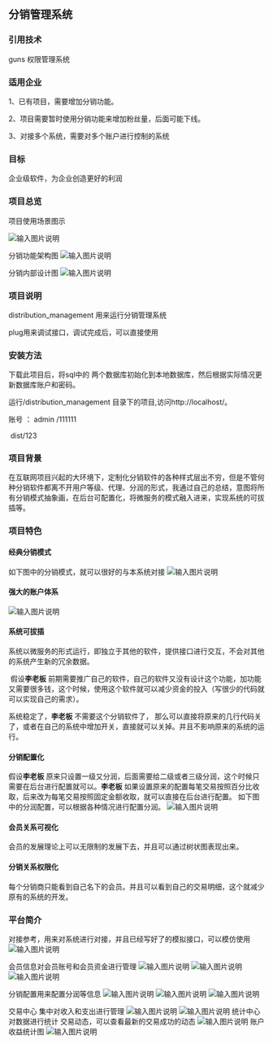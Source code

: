 ## 分销管理系统

###  引用技术

  guns 权限管理系统

### 适用企业

1、已有项目，需要增加分销功能。

2、项目需要暂时使用分销功能来增加粉丝量，后面可能下线。

3、对接多个系统，需要对多个账户进行控制的系统

### 目标

企业级软件，为企业创造更好的利润

### 项目总览
项目使用场景图示

 ![输入图片说明](https://gitee.com/uploads/images/2018/0609/190905_38816529_1497609.png "分销场景.png")

分销功能架构图
![输入图片说明](https://images.gitee.com/uploads/images/2018/0710/224752_26c20ef5_1497609.jpeg "分销系统总体架构.jpg")

分销内部设计图
![输入图片说明](https://gitee.com/uploads/images/2018/0510/085941_47511fa1_1497609.png "未命名文件.png")

### 项目说明

distribution_management  用来运行分销管理系统

plug用来调试接口，调试完成后，可以直接使用

### 安装方法

下载此项目后，将sql中的 两个数据库初始化到本地数据库，然后根据实际情况更新数据库账户和密码。

运行/distribution_management 目录下的项目,访问http://localhost/。

账号 ： admin /111111

​          dist/123

###  项目背景

在互联网项目兴起的大环境下，定制化分销软件的各种样式层出不穷，但是不管何种分销软件都离不开用户等级、代理、分润的形式，我通过自己的总结，意图将所有分销模式抽象画，在后台可配置化，将微服务的模式融入进来，实现系统的可拔插等。



### 项目特色

####  经典分销模式
如下图中的分销模式，就可以很好的与本系统对接
![输入图片说明](https://gitee.com/uploads/images/2018/0503/203047_afd028a5_1497609.png "未命名文件.png")

#### 强大的账户体系
![输入图片说明](https://gitee.com/uploads/images/2018/0530/161429_4728a749_1497609.png "账户系统 (1).png")

#### 系统可拔插

​      系统以微服务的形式运行，即独立于其他的软件，提供接口进行交互，不会对其他的系统产生新的冗余数据。

​      假设**李老板** 前期需要推广自己的软件，自己的软件又没有设计这个功能，加功能又需要很多钱，这个时候，使用这个软件就可以减少资金的投入（写很少的代码就可以实现自己的需求）。

  系统稳定了，**李老板** 不需要这个分销软件了， 那么可以直接将原来的几行代码关了，或者在自己的系统中增加开关，直接就可以关掉。并且不影响原来的系统的运行。

####  分销配置化

  假设**李老板**  原来只设置一级又分润，后面需要给二级或者三级分润，这个时候只需要在后台进行配置就可以。**李老板** 如果设置原来的配置每笔交易按照百分比收取，后来改为每笔交易按照固定金额收取，就可以直接在后台进行配置。
如下图中的分润配置，可以根据各种情况进行配置分润。
![输入图片说明](https://gitee.com/uploads/images/2018/0616/205340_a24ef103_1497609.jpeg "分润详情.jpg")

#### 会员关系可视化

  会员的发展理论上可以无限制的发展下去，并且可以通过树状图表现出来。

#### 分销关系权限化

每个分销商只能看到自己名下的会员。并且可以看到自己的交易明细，这个就减少原有的系统的开发。

### 平台简介
对接参考，用来对系统进行对接，并且已经写好了的模拟接口，可以模仿使用
![输入图片说明](https://gitee.com/uploads/images/2018/0531/232723_3195cc5d_1497609.jpeg "1.jpg")

会员信息对会员账号和会员资金进行管理
![输入图片说明](https://gitee.com/uploads/images/2018/0531/232930_a2b39ed8_1497609.jpeg "2.jpg")
![输入图片说明](https://gitee.com/uploads/images/2018/0531/233008_65b79616_1497609.jpeg "3.jpg")
![输入图片说明](https://gitee.com/uploads/images/2018/0531/233016_a1f5825b_1497609.jpeg "4.jpg")

分销配置用来配置分润等信息
![输入图片说明](https://gitee.com/uploads/images/2018/0531/233057_0ec35361_1497609.jpeg "5.jpg")
![输入图片说明](https://gitee.com/uploads/images/2018/0531/233120_47801737_1497609.jpeg "6.jpg")
![输入图片说明](https://gitee.com/uploads/images/2018/0531/233110_36d91f83_1497609.jpeg "7.jpg")

交易中心 集中对收入和支出进行管理
![输入图片说明](https://gitee.com/uploads/images/2018/0531/233149_4a1d658e_1497609.jpeg "8.jpg")
![输入图片说明](https://gitee.com/uploads/images/2018/0531/233201_d8fb5542_1497609.jpeg "9.jpg")
统计中心 对数据进行统计
交易动态，可以查看最新的交易成功的动态
![输入图片说明](https://gitee.com/uploads/images/2018/0609/143627_87c48977_1497609.jpeg "111.jpg")
账户收益统计图
![输入图片说明](https://gitee.com/uploads/images/2018/0610/120127_3fc5142b_1497609.jpeg "111.jpg")
